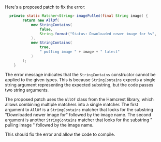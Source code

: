 Here's a proposed patch to fix the error:
```java
  private static Matcher<String> imagePulled(final String image) {
        return new AllOf(
            new StringContains(
                false,
                String.format("Status: Downloaded newer image for %s", image)
            ),
            new StringContains(
                true,
                " pulling image " + image + " latest"
            )
        );
    }
```
The error message indicates that the `StringContains` constructor cannot be applied to the given types. This is because `StringContains` expects a single string argument representing the expected substring, but the code passes two string arguments.

The proposed patch uses the `AllOf` class from the Hamcrest library, which allows combining multiple matchers into a single matcher. The first argument to `AllOf` is a `StringContains` matcher that looks for the substring "Downloaded newer image for" followed by the image name. The second argument is another `StringContains` matcher that looks for the substring " pulling image " followed by the image name.

This should fix the error and allow the code to compile.